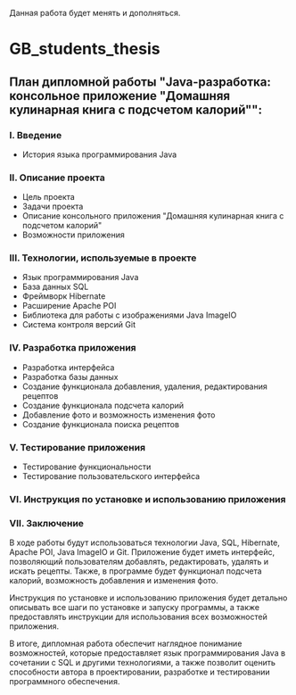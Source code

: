 Данная работа будет менять и дополняться.


# GB_students_thesis


## План дипломной работы "Java-разработка: консольное приложение "Домашняя кулинарная книга с подсчетом калорий"":

### I. Введение
- История языка программирования Java

### II. Описание проекта
- Цель проекта
- Задачи проекта
- Описание консольного приложения "Домашняя кулинарная книга с подсчетом калорий"
- Возможности приложения

### III. Технологии, используемые в проекте
- Язык программирования Java
- База данных SQL
- Фреймворк Hibernate
- Расширение Apache POI
- Библиотека для работы с изображениями Java ImageIO
- Система контроля версий Git

### IV. Разработка приложения
- Разработка интерфейса
- Разработка базы данных
- Создание функционала добавления, удаления, редактирования рецептов
- Создание функционала подсчета калорий
- Добавление фото и возможность изменения фото
- Создание функционала поиска рецептов

### V. Тестирование приложения
- Тестирование функциональности
- Тестирование пользовательского интерфейса

### VI. Инструкция по установке и использованию приложения

### VII. Заключение

В ходе работы будут использоваться технологии Java, SQL, Hibernate, Apache POI, Java ImageIO и Git.
Приложение будет иметь интерфейс, позволяющий пользователям добавлять, редактировать, удалять и искать рецепты. 
Также, в программе будет функционал подсчета калорий, возможность добавления и изменения фото.

Инструкция по установке и использованию приложения будет детально описывать все шаги по установке и запуску программы, 
а также предоставлять инструкции для использования всех возможностей приложения.

В итоге, дипломная работа обеспечит наглядное понимание возможностей, 
которые предоставляет язык программирования Java в сочетании с SQL и другими технологиями, 
а также позволит оценить способности автора в проектировании, разработке и тестировании программного обеспечения.
